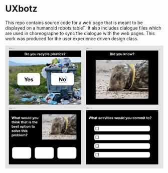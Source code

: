 # UXbotz
This repo contains source code for a web page that is meant to be displayed on a humanoid robots tableT. It also includes dialogue files which are used in choreographe to sync the dialogue with the web pages. 
This work was produced for the user experience driven design class.

![Tablet prototype](https://github.com/Vera-D/UXbotz/blob/master/PROTOTYPE/design-guide.png)
